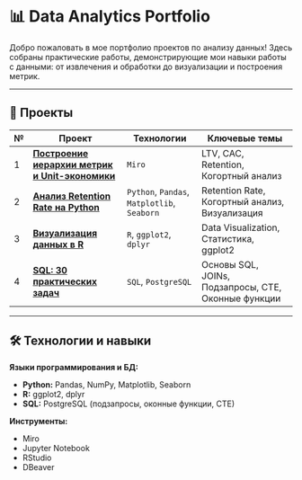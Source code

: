 # 📊 Data Analytics Portfolio

Добро пожаловать в мое портфолио проектов по анализу данных! Здесь собраны практические работы, демонстрирующие мои навыки работы с данными: от извлечения и обработки до визуализации и построения метрик.

---

## 📂 Проекты

| № | Проект | Технологии | Ключевые темы |
|---|--------|------------|---------------|
| 1 | **[Построение иерархии метрик и Unit-экономики](https://github.com/ElecSir/pet_projects/tree/main/Metrics)** | `Miro` | LTV, CAC, Retention, Когортный анализ |
| 2 | **[Анализ Retention Rate на Python](https://github.com/ElecSir/pet_projects/tree/main/Python)** | `Python`, `Pandas`, `Matplotlib`, `Seaborn` | Retention Rate, Когортный анализ, Визуализация |
| 3 | **[Визуализация данных в R](https://github.com/ElecSir/pet_projects/tree/main/R)** | `R`, `ggplot2`, `dplyr` | Data Visualization, Статистика, ggplot2 |
| 4 | **[SQL: 30 практических задач](https://github.com/ElecSir/pet_projects/tree/main/SQL)** | `SQL`, `PostgreSQL` | Основы SQL, JOINs, Подзапросы, CTE, Оконные функции |

---

## 🛠 Технологии и навыки

**Языки программирования и БД:**
*   **Python:** Pandas, NumPy, Matplotlib, Seaborn
*   **R:** ggplot2, dplyr
*   **SQL:** PostgreSQL (подзапросы, оконные функции, CTE)

**Инструменты:**
*   Miro
*   Jupyter Notebook
*   RStudio
*   DBeaver


